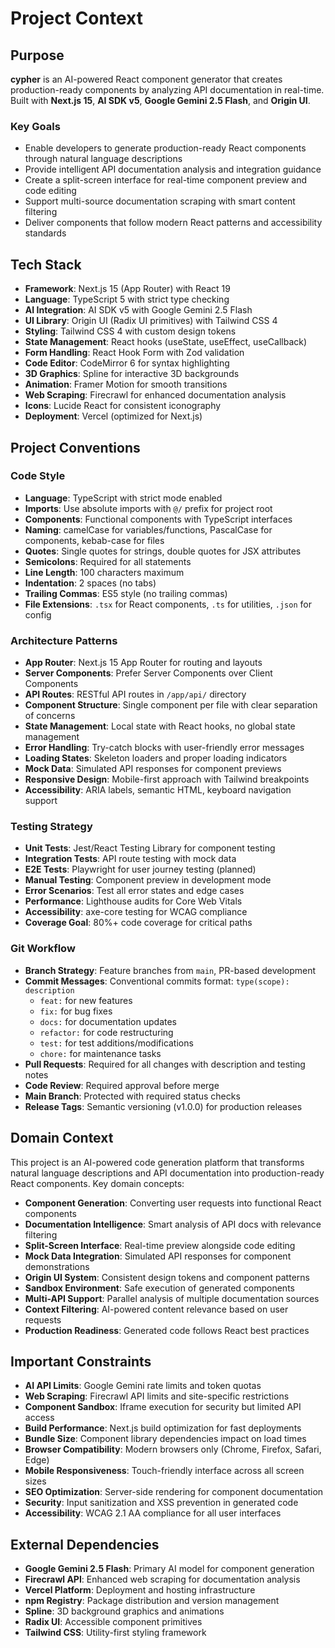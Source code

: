 # Project Context

## Purpose
**cypher** is an AI-powered React component generator that creates production-ready components by analyzing API documentation in real-time. Built with **Next.js 15**, **AI SDK v5**, **Google Gemini 2.5 Flash**, and **Origin UI**.

### Key Goals
- Enable developers to generate production-ready React components through natural language descriptions
- Provide intelligent API documentation analysis and integration guidance
- Create a split-screen interface for real-time component preview and code editing
- Support multi-source documentation scraping with smart content filtering
- Deliver components that follow modern React patterns and accessibility standards

## Tech Stack
- **Framework**: Next.js 15 (App Router) with React 19
- **Language**: TypeScript 5 with strict type checking
- **AI Integration**: AI SDK v5 with Google Gemini 2.5 Flash
- **UI Library**: Origin UI (Radix UI primitives) with Tailwind CSS 4
- **Styling**: Tailwind CSS 4 with custom design tokens
- **State Management**: React hooks (useState, useEffect, useCallback)
- **Form Handling**: React Hook Form with Zod validation
- **Code Editor**: CodeMirror 6 for syntax highlighting
- **3D Graphics**: Spline for interactive 3D backgrounds
- **Animation**: Framer Motion for smooth transitions
- **Web Scraping**: Firecrawl for enhanced documentation analysis
- **Icons**: Lucide React for consistent iconography
- **Deployment**: Vercel (optimized for Next.js)

## Project Conventions

### Code Style
- **Language**: TypeScript with strict mode enabled
- **Imports**: Use absolute imports with `@/` prefix for project root
- **Components**: Functional components with TypeScript interfaces
- **Naming**: camelCase for variables/functions, PascalCase for components, kebab-case for files
- **Quotes**: Single quotes for strings, double quotes for JSX attributes
- **Semicolons**: Required for all statements
- **Line Length**: 100 characters maximum
- **Indentation**: 2 spaces (no tabs)
- **Trailing Commas**: ES5 style (no trailing commas)
- **File Extensions**: `.tsx` for React components, `.ts` for utilities, `.json` for config

### Architecture Patterns
- **App Router**: Next.js 15 App Router for routing and layouts
- **Server Components**: Prefer Server Components over Client Components
- **API Routes**: RESTful API routes in `/app/api/` directory
- **Component Structure**: Single component per file with clear separation of concerns
- **State Management**: Local state with React hooks, no global state management
- **Error Handling**: Try-catch blocks with user-friendly error messages
- **Loading States**: Skeleton loaders and proper loading indicators
- **Mock Data**: Simulated API responses for component previews
- **Responsive Design**: Mobile-first approach with Tailwind breakpoints
- **Accessibility**: ARIA labels, semantic HTML, keyboard navigation support

### Testing Strategy
- **Unit Tests**: Jest/React Testing Library for component testing
- **Integration Tests**: API route testing with mock data
- **E2E Tests**: Playwright for user journey testing (planned)
- **Manual Testing**: Component preview in development mode
- **Error Scenarios**: Test all error states and edge cases
- **Performance**: Lighthouse audits for Core Web Vitals
- **Accessibility**: axe-core testing for WCAG compliance
- **Coverage Goal**: 80%+ code coverage for critical paths

### Git Workflow
- **Branch Strategy**: Feature branches from `main`, PR-based development
- **Commit Messages**: Conventional commits format: `type(scope): description`
  - `feat:` for new features
  - `fix:` for bug fixes
  - `docs:` for documentation updates
  - `refactor:` for code restructuring
  - `test:` for test additions/modifications
  - `chore:` for maintenance tasks
- **Pull Requests**: Required for all changes with description and testing notes
- **Code Review**: Required approval before merge
- **Main Branch**: Protected with required status checks
- **Release Tags**: Semantic versioning (v1.0.0) for production releases

## Domain Context
This project is an AI-powered code generation platform that transforms natural language descriptions and API documentation into production-ready React components. Key domain concepts:

- **Component Generation**: Converting user requests into functional React components
- **Documentation Intelligence**: Smart analysis of API docs with relevance filtering
- **Split-Screen Interface**: Real-time preview alongside code editing
- **Mock Data Integration**: Simulated API responses for component demonstrations
- **Origin UI System**: Consistent design tokens and component patterns
- **Sandbox Environment**: Safe execution of generated components
- **Multi-API Support**: Parallel analysis of multiple documentation sources
- **Context Filtering**: AI-powered content relevance based on user requests
- **Production Readiness**: Generated code follows React best practices

## Important Constraints
- **AI API Limits**: Google Gemini rate limits and token quotas
- **Web Scraping**: Firecrawl API limits and site-specific restrictions
- **Component Sandbox**: Iframe execution for security but limited API access
- **Build Performance**: Next.js build optimization for fast deployments
- **Bundle Size**: Component library dependencies impact on load times
- **Browser Compatibility**: Modern browsers only (Chrome, Firefox, Safari, Edge)
- **Mobile Responsiveness**: Touch-friendly interface across all screen sizes
- **SEO Optimization**: Server-side rendering for component documentation
- **Security**: Input sanitization and XSS prevention in generated code
- **Accessibility**: WCAG 2.1 AA compliance for all user interfaces

## External Dependencies
- **Google Gemini 2.5 Flash**: Primary AI model for component generation
- **Firecrawl API**: Enhanced web scraping for documentation analysis
- **Vercel Platform**: Deployment and hosting infrastructure
- **npm Registry**: Package distribution and version management
- **Spline**: 3D background graphics and animations
- **Radix UI**: Accessible component primitives
- **Tailwind CSS**: Utility-first styling framework
